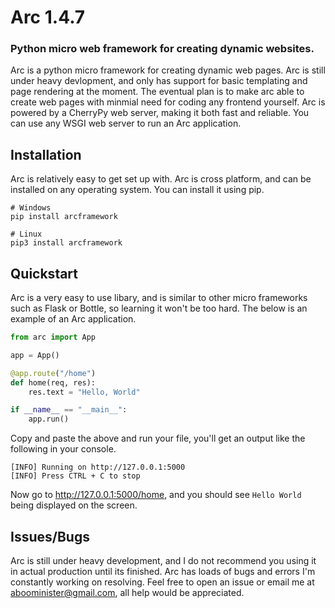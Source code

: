 # Arc 1.4.7
### Python micro web framework for creating dynamic websites.

Arc is a python micro framework for creating dynamic web pages. Arc is still under heavy devlopment, and only has support for basic templating and page rendering at the moment. The eventual plan is to make arc able to create web pages with minmial need for coding any frontend yourself. Arc is powered by a CherryPy web server, making it both fast and reliable. You can use any WSGI web server to run an Arc application.

## Installation
Arc is relatively easy to get set up with. Arc is cross platform, and can be installed on any operating system. You can install it using pip.
```
# Windows
pip install arcframework

# Linux
pip3 install arcframework
```

## Quickstart
Arc is a very easy to use libary, and is similar to other micro frameworks such as Flask or Bottle, so learning it won't be too hard. The below is an example of an Arc application.
```py
from arc import App

app = App()

@app.route("/home")
def home(req, res):
    res.text = "Hello, World"

if __name__ == "__main__":
    app.run()
```
Copy and paste the above and run your file, you'll get an output like the following in your console.
```
[INFO] Running on http://127.0.0.1:5000
[INFO] Press CTRL + C to stop
```
Now go to http://127.0.0.1:5000/home, and you should see `Hello World` being displayed on the screen.

## Issues/Bugs
Arc is still under heavy development, and I do not recommend you using it in actual production until its finished. Arc has loads of bugs and errors I'm constantly working on resolving. Feel free to open an issue or email me at aboominister@gmail.com, all help would be appreciated.